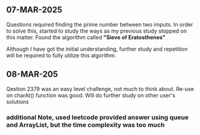 ## 07-MAR-2025

Questions required finding the prime number between two imputs. In order to solve this, started to study the ways as my previous study stopped on this matter.
Found the algorithm called __"Sieve of Eratosthenes"__

Although I have got the initial understanding, further study and repetition will be required to fully utilize this algorithm.

## 08-MAR-205

Qestion 2379 was an easy level challenge, not much to think about.
Re-use on charAt() function was good.
Will do further study on other user's solutions

### additional Note, used leetcode provided answer using queue and ArrayList, but the time complexity was too much
